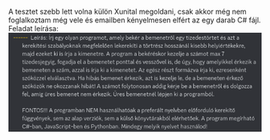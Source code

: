 A tesztet szebb lett volna külön Xunital megoldani, csak akkor még nem foglalkoztam még vele és emailben kényelmesen elfért az egy darab C# fájl.  
Feladat leírása:  
![Feladat leírás](feladat.png "Feladat leírás")
